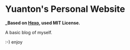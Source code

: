 # Yuanton's Personal Website

**_Based on [Hexo](https://github.com/hexojs/hexo), used MIT License.**

A basic blog of myself.

:-) enjoy
